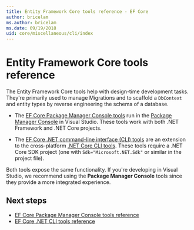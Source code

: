 ```yaml
---
title: Entity Framework Core tools reference - EF Core
author: bricelam
ms.author: bricelam
ms.date: 09/19/2018
uid: core/miscellaneous/cli/index
---
```


# Entity Framework Core tools reference

The Entity Framework Core tools help with design-time development tasks. They're primarily used to manage Migrations and to scaffold a
`DbContext` and entity types by reverse engineering the schema of a database.

* The [EF Core Package Manager Console tools](powershell.md) run in
the [Package Manager Console](https://docs.microsoft.com/nuget/tools/package-manager-console) in Visual Studio. These tools work with both .NET Framework and .NET Core projects.

* The [EF Core .NET command-line interface (CLI) tools](dotnet.md) are an extension to the cross-platform [.NET Core CLI tools](https://docs.microsoft.com/dotnet/core/tools/). These tools require a .NET Core SDK project (one with `Sdk="Microsoft.NET.Sdk"` or similar in the project file).

Both tools expose the same functionality. If you're developing in Visual Studio, we recommend using the **Package Manager Console** tools since
they provide a more integrated experience.

## Next steps

* [EF Core Package Manager Console tools reference](powershell.md)
* [EF Core .NET CLI tools reference](dotnet.md)
